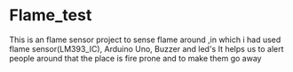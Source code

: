 # Flame_test
This is an flame sensor project to sense flame around ,in which i had used flame sensor(LM393_IC), Arduino Uno, Buzzer and led's
It helps us to alert people around that the place is fire prone and to make them go away
